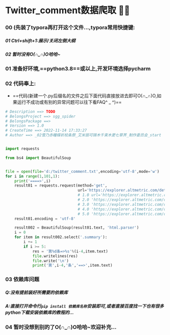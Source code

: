 # Twitter_comment数据爬取 🧐🧐

### 00 (先装了typora再打开这个文件...,typora常用快捷键:

##### 01 Ctrl+shift+1:展示/关闭左侧大纲

##### 02 暂时没有O(∩_∩)O哈哈~

### 01 准备好环境,==python3.8==或以上,开发环境选择pycharm

### 02 代码奉上:

- ==代码(新建一个.py后缀名的文件之后下面代码直接放进去即可O(∩_∩)O,如果运行不成功或有别的异常问题可以往下看FAQ^ _ ^)==

```python
# Description ==> TODO
# BelongsProject ==> sgg_spider
# BelongsPackage ==> 
# Version ==> 1.0
# CreateTime ==> 2022-11-14 17:33:27
# Author ==> _02雪乃赤瞳楪祈校条祭_艾米丽可锦木千束木更七草荠_制作委员会_start


import requests

from bs4 import BeautifulSoup


file = open(file='d:/twitter_comment.txt',encoding='utf-8',mode='w')
for i in range(1,101,1):
    print('====>',i)
    result01 = requests.request(method='get',
                                url='https://explorer.altmetric.com/details/82549788/twitter/page:%d'%(i))
                                # 1.0 url='https://explorer.altmetric.com/details/77676422/twitter/page:%d'%(i))
                                # 2.0 'https://explorer.altmetric.com/details/94531651/twitter/page:2?'
                                # 3.0 'https://explorer.altmetric.com/details/91957925/twitter/page:2?_pjax=.content-panel'
                                # 4.0 'https://explorer.altmetric.com/details/77699394/twitter/page:2?_pjax=.content-panel'
                                # 5.0 'https://explorer.altmetric.com/details/82549788/twitter/page:2?_pjax=.content-panel'
    result01.encoding = 'utf-8'

    result002 = BeautifulSoup(result01.text, 'html.parser')
    i = 0
    for item in result002.select('.summary'):
        i += 1
        if i >= 5:
            res = '第%d条=>%s'%(i-4,item.text)
            file.writelines(res)
            file.write('\n')
            print('第',i-4,'条','==>',item.text)
```

### 03 依赖库问题

##### Q:没有提前装好所需要的依赖库

##### A:直接打开命令行`pip install 依赖库名称`安装即可,或者直接百度找一下也有很多python下载安装依赖库的教程的...

### 04 暂时没想到别的了O(∩_∩)O哈哈~欢迎补充...